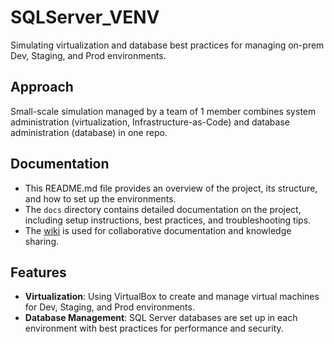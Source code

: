 # SQLServer_VENV
Simulating virtualization and database best practices for managing on-prem Dev, Staging, and Prod environments.

## Approach
Small-scale simulation managed by a team of 1 member combines system administration (virtualization, Infrastructure-as-Code) and database administration (database) in one repo.

## Documentation
- This README.md file provides an overview of the project, its structure, and how to set up the environments.
- The `docs` directory contains detailed documentation on the project, including setup instructions, best practices, and troubleshooting tips.
- The [wiki](https://github.com/vespertron/SQLServer_VENV/wiki) is used for collaborative documentation and knowledge sharing.

## Features

- **Virtualization**: Using VirtualBox to create and manage virtual machines for Dev, Staging, and Prod environments.
- **Database Management**: SQL Server databases are set up in each environment with best practices for performance and security.


